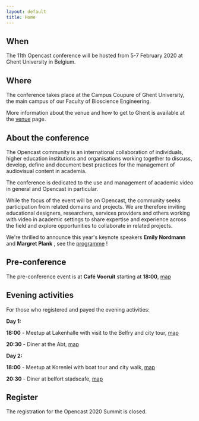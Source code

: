 ```yaml
---
layout: default
title: Home
---
```

## When
The 11th Opencast conference will be hosted from 5-7 February 2020 at Ghent University in Belgium.

## Where
The conference takes place at the Campus Coupure of Ghent University, the main campus of our Faculty of Bioscience Engineering.

More information about the venue and how to get to Ghent is available at the [venue](https://oc2020.ugent.be/venue.html) page.

## About the conference
The Opencast community is an international collaboration of individuals, higher education institutions and organisations working together to discuss, develop, define and document best practices for the management of audiovisual content in academia.

The conference is dedicated to the use and management of academic video in general and Opencast in particular.

While the focus of the event will be on Opencast, the community seeks participation from related domains and projects. We are therefore inviting educational designers, researchers, services providers and others working with video in academic settings to share expertise and experience across the field and explore opportunities to collaborate in related projects.

We're thrilled to announce this year's keynote speakers **Emily Nordmann** and **Margret Plank** , see the [programme](https://oc2020.ugent.be/programme.html) !

## Pre-conference

The pre-conference event is at **Café Vooruit** starting at **18:00**, [map](https://goo.gl/maps/TDggnnZxVwYwqH2f8) 

## Evening activities

For those who registered and payed the evening activities:

**Day 1:**

**18:00** - Meetup at Lakenhalle with visit to the Belfry and city tour,  [map](https://goo.gl/maps/2pDkHdhEM3RorVYJ7)

**20:30** - Diner at the Abt, [map](https://goo.gl/maps/2eAdPhuZoe7dWCMRA) 

**Day 2:**

**18:00** - Meetup at Korenlei with boat tour and city walk, [map](https://goo.gl/maps/Jmx9fPnUuFzCZBH59)

**20:30** - Diner at belfort stadscafe, [map](https://goo.gl/maps/gfXW9V6UnDRmb8x56)


## Register

The registration for the Opencast 2020 Summit is closed.
